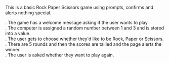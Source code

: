 This is a basic Rock Paper Scissors game using prompts, confirms and alerts nothing special.

. The game has a welcome message asking if the user wants to play.\
. The computer is assigned a random number between 1 and 3 and is stored into a value.\
. The user gets to choose whether they'd like to be Rock, Paper or Scissors.\
. There are 5 rounds and then the scores are tallied and the page alerts the winner.\
. The user is asked whether they want to play again.